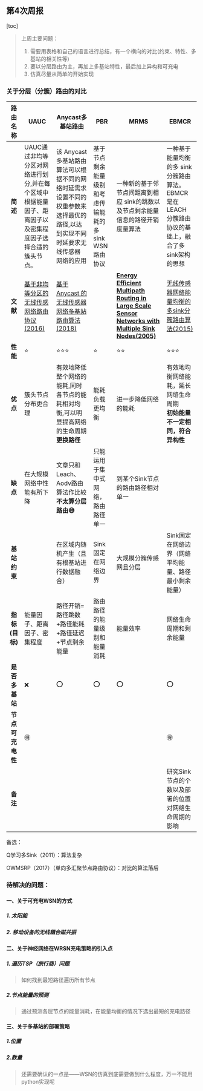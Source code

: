 ## 第4次周报

[toc]



> 上周主要问题：
>
> 1. 需要用表格和自己的语言进行总结，有一个横向的对比(约束、特性、多基站的相关性等)
> 2. 要以分层路由为主，再加上多基站特性，最后加上异构和可充电
> 3. 仿真尽量从简单的开始实现




### 关于分层（分簇）路由的对比
路由名称 | UAUC | Anycast多基站路由 | PBR | MRMS | EBMCR 
:-: |--- |--- |--- |--- |--- 
**简述** | UAUC通过非均等分区对网络进行划分,并在每个区域中根据能量因子、距离因子以及密集程度因子选择合适的簇头节点。 | 该 Anycast 多基站路由 算法可以根据不同的网络时延需求设置不同的权重参数来选择最优的路径,以达到实现不同时延要求无线传感器 网络的应用 | 基于节点剩余能量级别和考虑传输能耗的多sink WSN路由协议 | 一种新的基于邻节点间距离到相应 sink的跳数以及节点剩余能量信息的路径开销度量算法 | 一种基于能量均衡的多 sink 分簇路由算法。EBMCR 是在 LEACH 分簇路由协议的基础上，融合了多sink架构的思想 
**文献** | [基于非均等分区的无线传感网络路由协议(2016)]() | [基于 Anycast 的无线传感器网络多基站路由算法(2018)]() |  | [**Energy Efficient Multipath Routing in Large Scale Sensor Networks with Multiple Sink Nodes(2005)** ]() | [无线传感器网络能量均衡的多sink分簇路由算法(2015)]() 
**性能** | ⭐ | ⭐⭐⭐ | ⭐ | ⭐⭐ | ⭐⭐⭐ 
 **优点** | 簇头节点分布更合理 | 有效地降低整个网络的能耗,同时各节点的能耗相对均衡,可以明显提高网络的生命周期<br>**更换路径** | 能耗负载更均衡 | 进一步降低网络的能耗 | 有效地均衡网络能耗，延长网络生命周期<br>**初始能量不一定相同，符合异构性** 
 **缺点** | 在大规模网络中性能有所下降 | 文章只和Leach、Aodv路由算法作比较<br>**不太算分层路由😅** | 只能运用于集中式网络，路由路径单一 | 到某个Sink节点的路由路径相对单一 |  
 **基站约束** |  | 在区域内随机产生（且有根基站进行数据融合） | Sink固定在网络边界 | 大规模分簇传感网且分层 | Sink固定在网络边界（网络平均能量、路径最小剩余能量） 
 **指标(目标)** | 能量因子、距离因子、密集程度 | 路径开销=路径跳数+路径能耗+路径延迟+节点剩余能量 | 路由路径的能量级别和能量消耗 | 能量效率 | 网络生命周期和剩余能量 
 **是否多基站** | ❌ | ⭕ | ⭕ | ⭕ | ⭕                                                            
 **节点可充电性** | 🉐 |  | | | 🉐 
 **备注** | | | | | 研究Sink节点的个数以及部署的位置对网络生命周期的影响 

备选：

Q学习多Sink（2011）：算法复杂

OWMSRP（2017）（单向多汇聚节点路由协议）：对比的算法落后





### 待解决的问题：

#### 一、关于可充电WSN的方式

##### 1. 太阳能



##### 2. 移动设备的无线耦合磁共振





#### 二、关于神经网络在WRSN充电策略的引入点

##### 1. 遍历TSP（旅行商）问题

> 如何找到最短路径遍历所有节点

##### 2.节点能量的预测

> 通过预测各层节点的能量消耗，在能量均衡的情况下选出最短的充电路径



#### 三、关于多基站的部署策略

##### 1.位置



##### 2.数量











> 还需要确认的一点是——WSN的仿真到底需要做到什么程度，万一不能用python实现呢

